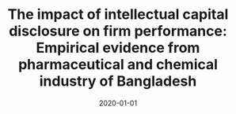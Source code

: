 ---
title: "The impact of intellectual capital disclosure on firm performance: Empirical evidence from pharmaceutical and chemical industry of Bangladesh"
collection: publications
permalink: /publication/2020-01-01-intellectual-capital-perf
excerpt: >
  <strong>Research Highlight & PhD Alignment</strong><br><br>
  In a knowledge-based economy, a company's true value often lies in its intangible assets—its intellectual capital. However, traditional accounting often fails to capture this. This study tackles that gap by examining the relationship between the voluntary disclosure of intellectual capital and firm performance within the dynamic pharmaceutical and chemical industries of Bangladesh.<br><br>
  Our empirical analysis demonstrates a significant, positive relationship between the extent of intellectual capital disclosure and a firm's market valuation and profitability. This indicates that investors value transparency regarding intangible assets and reward firms that provide this non-financial information.<br><br>
  This research was a deep dive into the fascinating area of non-financial reporting and its capital market consequences. It solidified my interest in how firms communicate value beyond the balance sheet. A key goal of my PhD research is to further explore the valuation-relevance of different types of voluntary disclosures and understand the economic incentives that drive firms to provide them.
date: 2020-01-01
venue: 'The Journal of Asian Finance, Economics and Business, Vol. 7, No. 2, pp. 119-129'
paperurl: '/files/pdf/research/IC_performance.pdf'
link: 'https://koreascience.kr/article/JAKO202014862060720.page'
gscholar_id: 'https://scholar.google.com/citations?view_op=view_citation&hl=en&user=3-AfcGcAAAAJ&sortby=pubdate&citation_for_view=3-AfcGcAAAAJ:d1gkVwhDpl0C'
gscholar_citations: '107'
citation: 'Rahman, M. M., Sobhan, R., & Islam, M. S. (2020). &quot;The impact of intellectual capital disclosure on firm performance: Empirical evidence from pharmaceutical and chemical industry of Bangladesh.&quot; <i>The Journal of Asian Finance, Economics and Business</i>, Vol. 7, No. 2, pp. 119-129.'
---